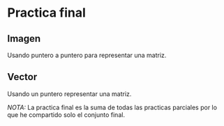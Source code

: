 # Practica final

## Imagen
Usando puntero a puntero para representar una matriz.  

## Vector
Usando un puntero representar una matriz. 

*NOTA:* La practica final es la suma de todas las practicas parciales por lo que he
compartido solo el conjunto final.


